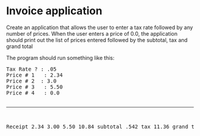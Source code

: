 # Invoice application

 <div class="description user_content teacher-version enhanced"><p>Create an application that allows the user to enter a tax rate followed by any number of prices. When the user enters a price of 0.0, the application should print out the list of prices entered followed by the subtotal, tax and grand total</p>
<p>The program should run something like this:</p>
<pre>Tax Rate ? : .05
Price # 1   : 2.34
Price # 2  : 3.0
Price # 3   : 5.50
Price # 4   : 0.0

--------------------------------------------

Receipt
2.34
3.00
5.50
10.84 subtotal
.542  tax
11.36  grand total

</pre></div>